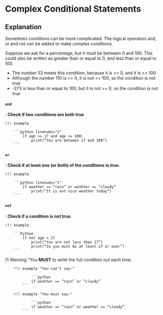 # Complex Conditional Statements

## Explanation 

Sometimes conditions can be more complicated. The logical operators and, or and not can be added to make complex conditions.

Suppose we ask for a percentage, but it must be between 0 and 100. This could also be written as greater than or equal to 0, and less than or equal to 100.

* The number 53 meets this condition, because it is >= 0, and it is <= 100
* Although the number 110 is >= 0, it is not <= 100, so the condition is not true
* -273 is less than or equal to 100, but it is not >= 0, so the condition is not true



#### `and`

:   __Check if two conditions are both true__

	!!! example
	
		```python linenums="1"
	  		if age >= 17 and age <= 100:
	   			print(“You are between 17 and 100”)
		```

#### `or`

:   __Check if at least one (or both) of the conditions is true.__

	!!! example
	
		```python linenums="1"
			if weather == “rain” or weather == “cloudy”
				print(“It is not nice weather today”)
		```

#### `not`

:   __Check if a condition is not true.__

	!!! example
	
		```Python
			if not age < 17
				print(“You are not less than 17”)
				print(“So you must be at least 17 or over”)
		```
!!! Warning "You __MUST__ to write the full condition out each time.

	   	!!! example "You can’t say:"
	    
	    		```python
				if weather == “rain” or “cloudy”
	   		```

 	   	!!! example "You must say:"
      
	    		```python
				if weather == “rain” or weather == “cloudy”
	   		```

